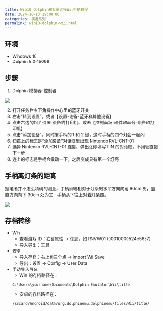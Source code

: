 ```yaml
---
title: Win10 Dolphin模拟器连接Wii手柄教程
date: 2024-10-13 19:00:00
categories: 实用系列
permalink: win10-dolphin-wii.html
---
```


## 环境

- Windows 10
- Dolphin 5.0-15099

## 步骤

1. Dolphin 模拟器-控制器

<img src="/blog/images/dolphin.png">

2. 打开任务栏右下角操作中心里的蓝牙开关
3. 右击“转到设置”。或者【设置-设备-蓝牙和其他设备】
4. 点击右边的相关设置-设备或打印机。或者【控制面板-硬件和声音-设备和打印机】
5. 点击“添加设备”，同时按手柄的 1 和 2 键，这时手柄的四个灯会一起闪
6. 扫描上的标志是“添加设备”对话框里出现 Nintendo RVL-CNT-01
7. 选择 Nintendo RVL-CNT-01 连接，弹出让你填写 PIN 的对话框，不用管直接下一步
8. 连上的标志是手柄会震动一下，之后变成只有第一个灯亮

## 手柄离灯条的距离

据笔者并不怎么精确的测量，手柄前端相对于灯条的水平方向向前 80cm 处，竖直方向向下 30cm 处为宜，手柄从下往上对着灯条照。

<img src="/blog/images/wii-remote.webp">

## 存档转移

- Win
  - 查看游戏 ID：右键属性 -> 信息，如 RNVW01 (00010000524e5657)
  - 导入导出：工具
- 安卓
  - 导入存档：右上角三个点 -> Import Wii Save
  - 导出：设置 -> Config -> User Data
- 手动导入导出
  - Win 的存档路径在：
  ```
  C:\Users\yourname\Documents\Dolphin Emulator\Wii\title
  ```
  - 安卓的存档路径在：
  ```
  /sdcard/Android/data/org.dolphinemu.dolphinemu/files/Wii/title/
  ```
